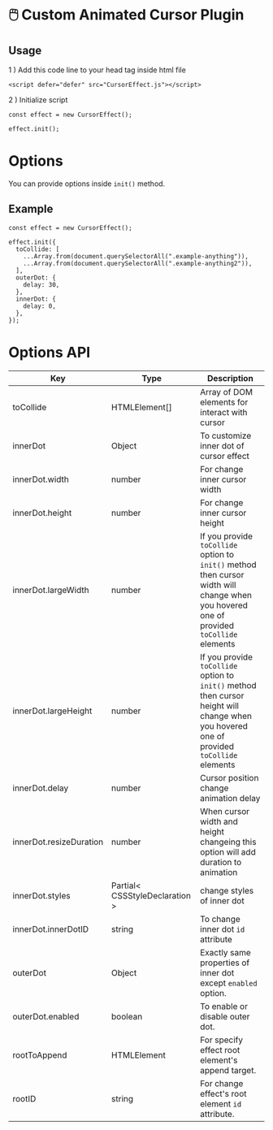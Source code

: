 # 🖱️ Custom Animated Cursor Plugin

## **Usage**
1 ) Add this code line to your head tag inside html file


    <script defer="defer" src="CursorEffect.js"></script>
 
2 ) Initialize script
    
	const effect = new CursorEffect();
    
    effect.init();

# Options
You can provide options inside `init()` method.

**Example**
------------

    const effect = new CursorEffect();
    
    effect.init({
      toCollide: [
        ...Array.from(document.querySelectorAll(".example-anything")),
        ...Array.from(document.querySelectorAll(".example-anything2")),
      ],
      outerDot: {
        delay: 30,
      },
      innerDot: {
        delay: 0,
      },
    });

# Options API

| Key |  Type | Description
| ------------ | ------------ | ------------ |
| toCollide  |  HTMLElement[] | Array of DOM elements for interact with cursor
| innerDot  | Object  | To customize inner dot of cursor effect
| innerDot.width  | number  | For change inner cursor width
| innerDot.height  | number  | For change inner cursor height
| innerDot.largeWidth  | number  | If you provide `toCollide` option to `init()` method then cursor width will change when you hovered one of provided `toCollide` elements
| innerDot.largeHeight  | number  | If you provide `toCollide` option to `init()` method then cursor height will change when you hovered one of provided `toCollide` elements
| innerDot.delay  | number  | Cursor position change animation delay
| innerDot.resizeDuration  | number  | When cursor width and height changeing this option will add duration to animation
| innerDot.styles  | Partial< CSSStyleDeclaration >  | change styles of inner dot
| innerDot.innerDotID  | string  | To change inner dot `id` attribute
| outerDot  | Object | Exactly same properties of inner dot except `enabled` option.
| outerDot.enabled  | boolean | To enable or disable outer dot.
| rootToAppend  | HTMLElement | For specify effect root element's append target.
| rootID  | string | For change effect's root element `id` attribute.